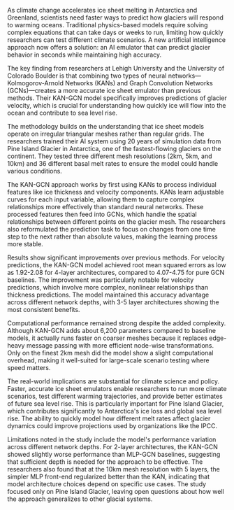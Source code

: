 As climate change accelerates ice sheet melting in Antarctica and Greenland, scientists need faster ways to predict how glaciers will respond to warming oceans. Traditional physics-based models require solving complex equations that can take days or weeks to run, limiting how quickly researchers can test different climate scenarios. A new artificial intelligence approach now offers a solution: an AI emulator that can predict glacier behavior in seconds while maintaining high accuracy.

The key finding from researchers at Lehigh University and the University of Colorado Boulder is that combining two types of neural networks—Kolmogorov-Arnold Networks (KANs) and Graph Convolution Networks (GCNs)—creates a more accurate ice sheet emulator than previous methods. Their KAN-GCN model specifically improves predictions of glacier velocity, which is crucial for understanding how quickly ice will flow into the ocean and contribute to sea level rise.

The methodology builds on the understanding that ice sheet models operate on irregular triangular meshes rather than regular grids. The researchers trained their AI system using 20 years of simulation data from Pine Island Glacier in Antarctica, one of the fastest-flowing glaciers on the continent. They tested three different mesh resolutions (2km, 5km, and 10km) and 36 different basal melt rates to ensure the model could handle various conditions.

The KAN-GCN approach works by first using KANs to process individual features like ice thickness and velocity components. KANs learn adjustable curves for each input variable, allowing them to capture complex relationships more effectively than standard neural networks. These processed features then feed into GCNs, which handle the spatial relationships between different points on the glacier mesh. The researchers also reformulated the prediction task to focus on changes from one time step to the next rather than absolute values, making the learning process more stable.

Results show significant improvements over previous methods. For velocity predictions, the KAN-GCN model achieved root mean squared errors as low as 1.92-2.08 for 4-layer architectures, compared to 4.07-4.75 for pure GCN baselines. The improvement was particularly notable for velocity predictions, which involve more complex, nonlinear relationships than thickness predictions. The model maintained this accuracy advantage across different network depths, with 3-5 layer architectures showing the most consistent benefits.

Computational performance remained strong despite the added complexity. Although KAN-GCN adds about 6,200 parameters compared to baseline models, it actually runs faster on coarser meshes because it replaces edge-heavy message passing with more efficient node-wise transformations. Only on the finest 2km mesh did the model show a slight computational overhead, making it well-suited for large-scale scenario testing where speed matters.

The real-world implications are substantial for climate science and policy. Faster, accurate ice sheet emulators enable researchers to run more climate scenarios, test different warming trajectories, and provide better estimates of future sea level rise. This is particularly important for Pine Island Glacier, which contributes significantly to Antarctica's ice loss and global sea level rise. The ability to quickly model how different melt rates affect glacier dynamics could improve projections used by organizations like the IPCC.

Limitations noted in the study include the model's performance variation across different network depths. For 2-layer architectures, the KAN-GCN showed slightly worse performance than MLP-GCN baselines, suggesting that sufficient depth is needed for the approach to be effective. The researchers also found that at the 10km mesh resolution with 5 layers, the simpler MLP front-end regularized better than the KAN, indicating that model architecture choices depend on specific use cases. The study focused only on Pine Island Glacier, leaving open questions about how well the approach generalizes to other glacial systems.